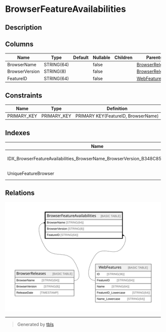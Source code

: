 # BrowserFeatureAvailabilities

## Description

## Columns

| Name | Type | Default | Nullable | Children | Parents | Comment |
| ---- | ---- | ------- | -------- | -------- | ------- | ------- |
| BrowserName | STRING(64) |  | false |  | [BrowserReleases](BrowserReleases.md) |  |
| BrowserVersion | STRING(8) |  | false |  | [BrowserReleases](BrowserReleases.md) |  |
| FeatureID | STRING(64) |  | false |  | [WebFeatures](WebFeatures.md) |  |

## Constraints

| Name | Type | Definition |
| ---- | ---- | ---------- |
| PRIMARY_KEY | PRIMARY_KEY | PRIMARY KEY(FeatureID, BrowserName) |

## Indexes

| Name | Definition |
| ---- | ---------- |
| IDX_BrowserFeatureAvailabilities_BrowserName_BrowserVersion_B348C85B1730D0A3 | CREATE INDEX IDX_BrowserFeatureAvailabilities_BrowserName_BrowserVersion_B348C85B1730D0A3 ON BrowserFeatureAvailabilities (BrowserName, BrowserVersion) |
| UniqueFeatureBrowser | CREATE UNIQUE INDEX UniqueFeatureBrowser ON BrowserFeatureAvailabilities (FeatureID, BrowserName) |

## Relations

![er](BrowserFeatureAvailabilities.svg)

---

> Generated by [tbls](https://github.com/k1LoW/tbls)

